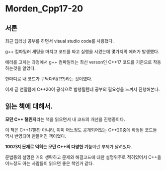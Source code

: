 # Morden_Cpp17-20
## 서론
최근 딥러닝 공부를 하면서 visual studio code를 사용했다.

g++ 컴파일러 세팅을 마치고 코드를 짜고 실행을 시켰는데 몇가지의 에러가 발생했다.

에러를 고치는 과정에서 g++ 컴파일러는 최신 verson인 C++17 코드를 기준으로 작동하는것을 알았다.

한마디로 내 코드가 구닥다리(?!?)라는 것이였다.

이제 곧 연말쯤에 C++20이 공식으로 발행될텐데 공부의 필요성을 느껴서 진행해본다.

## 읽는 책에 대해서.
**모던 C++ 챌린지**라는 책을 읽으면서 내 코드의 개선을 진행중이다.

이 책은 C++17뿐만 아니라, 이미 어느정도 공개되어있는 C++20중에 확정된 코드들 역시 반영되어 만들어진 책이었다.

**100가지 문제로 익히는 모던 C++의 다양한 기능**이란 부제가 달려있다.

문법등의 설명은 거의 생략하고 문제와 해결코드에 대한 설명위주로 적혀있어서 C++을 어느정도 아는 사람들이 읽으면 좋은 책인거 같다.
